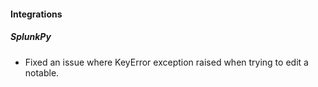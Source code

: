 
#### Integrations
##### SplunkPy
- Fixed an issue where KeyError exception raised when trying to edit a notable.

